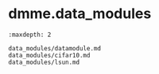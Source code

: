 # dmme.data_modules

```{toctree}
:maxdepth: 2

data_modules/datamodule.md
data_modules/cifar10.md
data_modules/lsun.md
```
